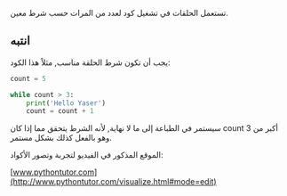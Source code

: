 تستعمل الحلقات في تشغيل كود لعدد من المرات حسب شرط معين.

## انتبه

يجب أن تكون شرط الحلقة مناسب, مثلاً هذا الكود:

```python
count = 5

while count > 3:
    print('Hello Yaser')
    count = count + 1
```

سيستمر في الطباعة إلى ما لا نهاية, لأنه الشرط يتحقق مما إذا كان count أكبر من 3 وهو بالفعل كذلك بشكل مستمر.

الموقع المذكور في الفيديو لتجربة وتصور الأكواد:

[www.pythontutor.com](http://www.pythontutor.com/visualize.html#mode=edit)